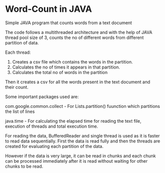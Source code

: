 # Word-Count in JAVA
Simple JAVA program that counts words from a text document

The code follows a multithreaded architecture and with the help of JAVA thread pool size of 3, counts the no of different words from different partition of data.

Each thread:
1. Creates a csv file which contains the words in the partition.
2. Calculates the no of times it appears in that partition.
3. Calculates the total no of words in the partition

Then it creates a csv for all the words present in the text document and their count.

Some important packages used are:

com.google.common.collect - For Lists.partition() fuunction which partitions the list of lines

java.time - For calculating the elapsed time for reading the text file, execution of threads and total execution time.

For reading the data, BufferedReader and single thread is used as it is faster to read data sequentially. First the data is read fully and then the threads are created for evaluating each partition of the data.

However if the data is very large, it can be read in chunks and each chunk can be processed immediately after it is read without waiting for other chunks to be read.


